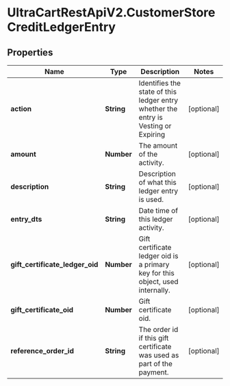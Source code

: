 # UltraCartRestApiV2.CustomerStoreCreditLedgerEntry

## Properties
Name | Type | Description | Notes
------------ | ------------- | ------------- | -------------
**action** | **String** | Identifies the state of this ledger entry whether the entry is Vesting or Expiring | [optional] 
**amount** | **Number** | The amount of the activity. | [optional] 
**description** | **String** | Description of what this ledger entry is used. | [optional] 
**entry_dts** | **String** | Date time of this ledger activity. | [optional] 
**gift_certificate_ledger_oid** | **Number** | Gift certificate ledger oid is a primary key for this object, used internally. | [optional] 
**gift_certificate_oid** | **Number** | Gift certificate oid. | [optional] 
**reference_order_id** | **String** | The order id if this gift certificate was used as part of the payment. | [optional] 



